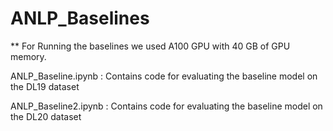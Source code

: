 # ANLP_Baselines

** For Running the baselines we used A100 GPU with 40 GB of GPU memory.

ANLP_Baseline.ipynb : Contains code for evaluating the baseline model on the DL19 dataset

ANLP_Baseline2.ipynb : Contains code for evaluating the baseline model on the DL20 dataset
